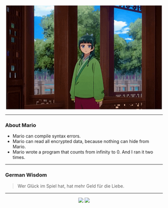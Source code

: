 <p align="center">
  <img src="assets/maomao.gif" />
</p>

---

### About Mario
- Mario can compile syntax errors.
- Mario can read all encrypted data, because nothing can hide from Mario.
- Mario wrote a program that counts from infinity to 0. And I ran it two times.

---

### German Wisdom
> Wer Glück im Spiel hat, hat mehr Geld für die Liebe.

---

<p align="center">
  <a>
    <img height="180em" src="https://github-readme-stats-eight-theta.vercel.app/api?username=Torfkopp&show_icons=true&theme=dark&include_all_commits=true&count_private=true"/>
  </a>
  <a href="https://github.com/Torfkopp?tab=repositories">
    <img height="180em" src="https://github-readme-stats-eight-theta.vercel.app/api/top-langs/?username=torfkopp&layout=compact&theme=dark&langs_count=8&hide=java"/>
  </a>
</p>
